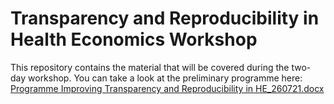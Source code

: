 # Transparency and Reproducibility in Health Economics Workshop
This repository contains the material that will be covered during the two-day workshop. 
You can take a look at the preliminary programme here:  [Programme Improving Transparency and Reproducibility in HE_260721.docx](https://github.com/Aso111/Transparency-and-Reproducibility-in-Health-Economics-Workshop/files/6893525/Programme.Improving.Transparency.and.Reproducibility.in.HE_260721.docx)

